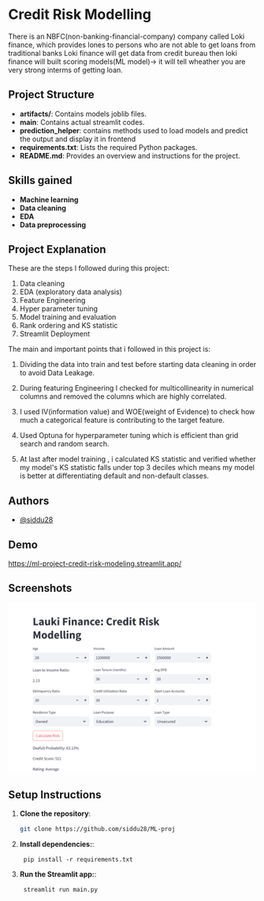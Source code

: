 
# Credit Risk Modelling

There is an NBFC(non-banking-financial-company) company called Loki finance, which provides lones to persons who are not able to get loans from traditional banks Loki finance will get data from credit bureau then loki finance will built scoring models(ML model)-> it will tell wheather you are very strong interms of getting loan.

## Project Structure

- **artifacts/**: Contains models joblib files.
- **main**: Contains actual streamlit codes.
- **prediction_helper**: contains methods used to load models and predict the output and display it in frontend
- **requirements.txt**: Lists the required Python packages.
- **README.md**: Provides an overview and instructions for the project.

## Skills gained
- **Machine learning**
- **Data cleaning**
- **EDA**
- **Data preprocessing**


## Project Explanation

These are the steps I followed during this project:
1. Data cleaning
2. EDA (exploratory data analysis)
3. Feature Engineering
4. Hyper parameter tuning
5. Model training and evaluation
6. Rank ordering and KS statistic
7. Streamlit Deployment


The main and important points that i followed in this project is:

1. Dividing the data into train and test before starting data cleaning in order to avoid Data Leakage.
2. During featuring Engineering I checked for multicollinearity in numerical columns and removed the columns which are highly correlated.
3. I used IV(information value) and WOE(weight of Evidence) to check how much a categorical feature is contributing to the target feature.
4. Used Optuna for hyperparameter tuning which is efficient than grid search and random search.

5. At last after model training , i calculated KS statistic and verified whether my model's KS statistic falls 
 under top 3 deciles which means my model is better at differentiating default and non-default 
 classes.


## Authors

- [@siddu28](https://github.com/siddu28/ML-project-credit-risk-model)


## Demo

https://ml-project-credit-risk-modeling.streamlit.app/


## Screenshots

![App Screenshot](https://github.com/siddu28/ML-project-credit-risk-model/blob/main/Screenshot%202024-11-25%20230508.png)


## Setup Instructions

1. **Clone the repository**:
   ```bash
   git clone https://github.com/siddu28/ML-proj

1. **Install dependencies:**:   
   ```commandline
    pip install -r requirements.txt
   ```

1. **Run the Streamlit app:**:   
   ```commandline
    streamlit run main.py
   ```
    
